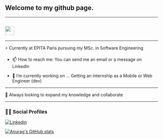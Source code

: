 <h2 align='left'>Welcome to my github page.</h2>
<hr>
<h2><img src="https://media-exp1.licdn.com/dms/image/C4E03AQENuMJgL8-EJQ/profile-displayphoto-shrink_800_800/0/1649850570496?e=1663804800&v=beta&t=2771Ihp9aQ9SoXqB5sqYumhz-2fzt5HyXZa-7yyGWPA" width="30px"></h2>
<hr>

⚡ Currently at EPITA Paris pursuing my MSc. in Software Engineering

- 📫 How to reach me: 
You can send me an email or a message on LinkedIn 

- 🔭 I’m currently working on ...
Getting an internship as a Mobile or Web Engineer (dev)




<hr>
👯 Always looking to expand my knowledge and collaborate

<hr>
<h3 align='left'>👨‍💻 Social Profiles</h3>

<div align='left'>

[![Linkedin](https://img.shields.io/badge/linkedin-%230077B5.svg?&style=for-the-badge&logo=linkedin&logoColor=white)](https://www.linkedin.com/in/charbel-tabet-56b860206/)

</div>

[![Anurag's GitHub stats](https://github-readme-stats.vercel.app/api?username=thecharbeltabet)](https://github.com/anuraghazra/github-readme-stats)


